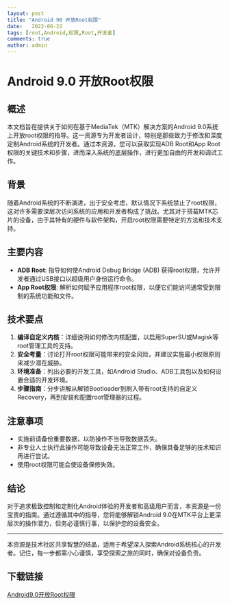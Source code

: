 ```yaml
---
layout: post
title: "Android 90 开放Root权限"
date:   2022-06-22
tags: [root,Android,权限,Root,开发者]
comments: true
author: admin
---
```

# Android 9.0 开放Root权限

## 概述

本文档旨在提供关于如何在基于MediaTek（MTK）解决方案的Android 9.0系统上开放root权限的指导。这一资源专为开发者设计，特别是那些致力于修改和深度定制Android系统的开发者。通过本资源，您可以获取实现ADB Root和App Root权限的关键技术和步骤，进而深入系统的底层操作，进行更加自由的开发和调试工作。

## 背景

随着Android系统的不断演进，出于安全考虑，默认情况下系统禁止了root权限，这对许多需要深层次访问系统的应用和开发者构成了挑战。尤其对于搭载MTK芯片的设备，由于其特有的硬件与软件架构，开启root权限需要特定的方法和技术支持。

## 主要内容

- **ADB Root**: 指导如何使Android Debug Bridge (ADB) 获得root权限，允许开发者通过USB接口以超级用户身份运行命令。
- **App Root权限**: 解析如何赋予应用程序root权限，以便它们能访问通常受到限制的系统功能和文件。
  
## 技术要点

1. **编译自定义内核**：详细说明如何修改内核配置，以启用SuperSU或Magisk等root管理工具的支持。
2. **安全考量**：讨论打开root权限可能带来的安全风险，并建议实施最小权限原则来减少潜在威胁。
3. **环境准备**：列出必要的开发工具，如Android Studio、ADB工具包以及如何设置合适的开发环境。
4. **步骤指南**：分步讲解从解锁Bootloader到刷入带有root支持的自定义Recovery，再到安装和配置root管理器的过程。

## 注意事项

- 实施前请备份重要数据，以防操作不当导致数据丢失。
- 非专业人士执行此操作可能导致设备无法正常工作，确保具备足够的技术知识再进行尝试。
- 使用root权限可能会使设备保修失效。

## 结论

对于追求极致控制和定制化Android体验的开发者和高级用户而言，本资源是一份宝贵的指南。通过遵循其中的指导，您将能够解锁Android 9.0在MTK平台上更深层次的操作潜力，但务必谨慎行事，以保护您的设备安全。

---

本资源是技术社区共享智慧的结晶，适用于希望深入探索Android系统核心的开发者。记住，每一步都需小心谨慎，享受探索之旅的同时，确保对设备负责。

## 下载链接

[Android9.0开放Root权限](https://pan.quark.cn/s/b16ca6d184f2)